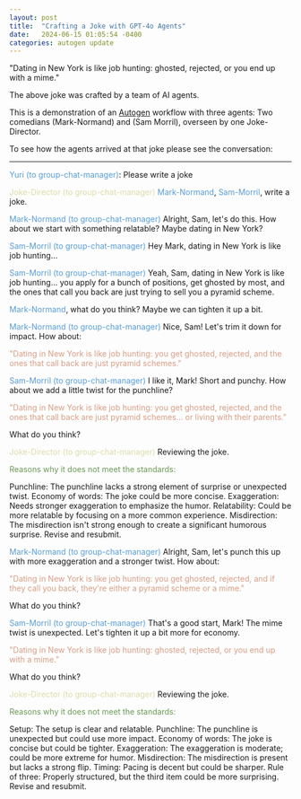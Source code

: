 ```yaml
---
layout: post
title:  "Crafting a Joke with GPT-4o Agents"
date:   2024-06-15 01:05:54 -0400
categories: autogen update
---
```


"Dating in New York is like job hunting: ghosted, rejected, or you end up with a mime."

The above joke was crafted by a team of AI agents.  

This is a demonstration of an [Autogen](https://github.com/microsoft/autogen) workflow with three agents: Two comedians (Mark-Normand) and (Sam Morril), overseen by one Joke-Director.

To see how the agents arrived at that joke please see the conversation:

--------------------------------------------------------------------------------
<span style="color: #569CD6;">Yuri (to group-chat-manager)</span>: Please write a joke

<span style="color: #DCDCAA;">Joke-Director (to group-chat-manager)</span>
<span style="color: #569CD6;">Mark-Normand</span>, <span style="color: #569CD6;">Sam-Morril</span>, write a joke.

<span style="color: #569CD6;">Mark-Normand (to group-chat-manager)</span>
Alright, Sam, let's do this. How about we start with something relatable? Maybe dating in New York?

<span style="color: #569CD6;">Sam-Morril (to group-chat-manager)</span>
Hey Mark, dating in New York is like job hunting...

<span style="color: #569CD6;">Sam-Morril (to group-chat-manager)</span>
Yeah, Sam, dating in New York is like job hunting... you apply for a bunch of positions, get ghosted by most, and the ones that call you back are just trying to sell you a pyramid scheme.

<span style="color: #569CD6;">Mark-Normand</span>, what do you think? Maybe we can tighten it up a bit.

<span style="color: #569CD6;">Mark-Normand (to group-chat-manager)</span>
Nice, Sam! Let's trim it down for impact. How about:

<span style="color: #D69D85;">"Dating in New York is like job hunting: you get ghosted, rejected, and the ones that call back are just pyramid schemes."</span>

<span style="color: #569CD6;">Sam-Morril (to group-chat-manager)</span>
I like it, Mark! Short and punchy. How about we add a little twist for the punchline?

<span style="color: #D69D85;">"Dating in New York is like job hunting: you get ghosted, rejected, and the ones that call back are just pyramid schemes... or living with their parents."</span>

What do you think?

<span style="color: #DCDCAA;">Joke-Director (to group-chat-manager)</span>
Reviewing the joke.

<span style="color: #6A9955;">Reasons why it does not meet the standards:</span>

Punchline: The punchline lacks a strong element of surprise or unexpected twist.
Economy of words: The joke could be more concise.
Exaggeration: Needs stronger exaggeration to emphasize the humor.
Relatability: Could be more relatable by focusing on a more common experience.
Misdirection: The misdirection isn't strong enough to create a significant humorous surprise.
Revise and resubmit.

<span style="color: #569CD6;">Mark-Normand (to group-chat-manager)</span>
Alright, Sam, let's punch this up with more exaggeration and a stronger twist. How about:

<span style="color: #D69D85;">"Dating in New York is like job hunting: you get ghosted, rejected, and if they call you back, they're either a pyramid scheme or a mime."</span>

What do you think?

<span style="color: #569CD6;">Sam-Morril (to group-chat-manager)</span>
That's a good start, Mark! The mime twist is unexpected. Let's tighten it up a bit more for economy.

<span style="color: #D69D85;">"Dating in New York is like job hunting: ghosted, rejected, or you end up with a mime."</span>

What do you think?

<span style="color: #DCDCAA;">Joke-Director (to group-chat-manager)</span>
Reviewing the joke.

<span style="color: #6A9955;">Reasons why it does not meet the standards:</span>

Setup: The setup is clear and relatable.
Punchline: The punchline is unexpected but could use more impact.
Economy of words: The joke is concise but could be tighter.
Exaggeration: The exaggeration is moderate; could be more extreme for humor.
Misdirection: The misdirection is present but lacks a strong flip.
Timing: Pacing is decent but could be sharper.
Rule of three: Properly structured, but the third item could be more surprising.
Revise and resubmit.

